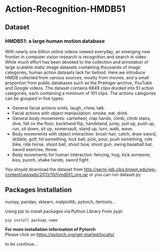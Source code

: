 # Action-Recognition-HMDB51

## Dataset
### HMDB51: a large human motion database

With nearly one billion online videos viewed everyday, an emerging new frontier in computer vision research is recognition and search in video. While much effort has been devoted to the collection and annotation of large scalable static image datasets containing thousands of image categories, human action datasets lack far behind. Here we introduce HMDB collected from various sources, mostly from movies, and a small proportion from public databases such as the Prelinger archive, YouTube and Google videos. The dataset contains 6849 clips divided into 51 action categories, each containing a minimum of 101 clips. The actions categories can be grouped in five types:

- General facial actions smile, laugh, chew, talk.
- Facial actions with object manipulation: smoke, eat, drink.
- General body movements: cartwheel, clap hands, climb, climb stairs, dive, fall on the floor, backhand flip, handstand, jump, pull up, push up, run, sit down, sit up, somersault, stand up, turn, walk, wave.
- Body movements with object interaction: brush hair, catch, draw sword, dribble, golf, hit something, kick ball, pick, pour, push something, ride bike, ride horse, shoot ball, shoot bow, shoot gun, swing baseball bat, sword exercise, throw.
- Body movements for human interaction: fencing, hug, kick someone, kiss, punch, shake hands, sword fight.

You should download the dataset from http://serre-lab.clps.brown.edu/wp-content/uploads/2013/10/hmdb51_org.rar or you can run dataset.py
## Packages Installation
numpy, pandas, sklearn, matplotlib, pytorch, itertools...

Using pip to install packages via Python Library From pypi:  
```
pip install package_name
```
**For more installation information of Pytorch**  
Please click on https://pytorch.org/get-started/locally/ 

to be continue...
